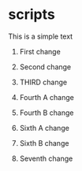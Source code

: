 # scripts

This is a simple text

1. First change

2. Second change

3. THIRD change

4. Fourth A change

5. Fourth B change

6. Sixth A change

6. Sixth B change

7. Seventh change

